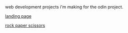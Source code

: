 web development projects i'm making for the odin project. 

[landing page](https://naomitzhao.github.io/top-projects/landing-page/) 

[rock paper scissors](https://naomitzhao.github.io/top-projects/rock-paper-scissors/)
